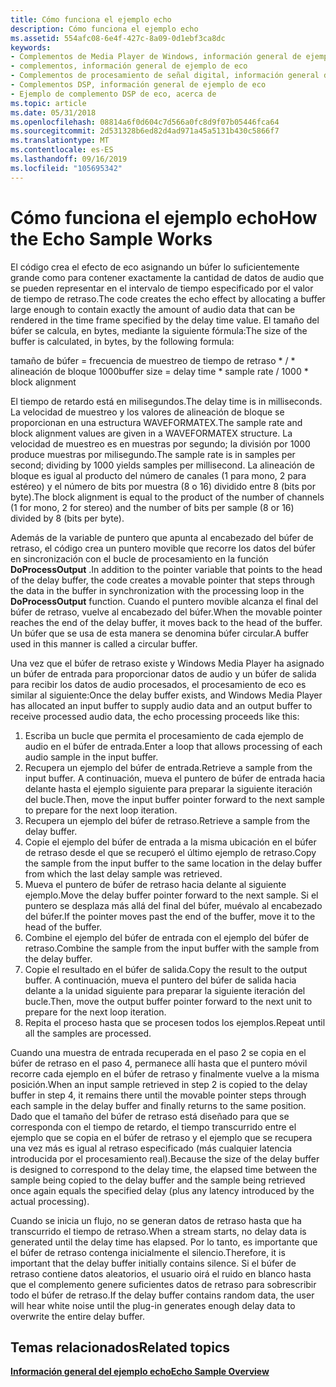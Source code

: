 ```yaml
---
title: Cómo funciona el ejemplo echo
description: Cómo funciona el ejemplo echo
ms.assetid: 554afc08-6e4f-427c-8a09-0d1ebf3ca8dc
keywords:
- Complementos de Media Player de Windows, información general de ejemplo de eco
- complementos, información general de ejemplo de eco
- Complementos de procesamiento de señal digital, información general de ejemplo de eco
- Complementos DSP, información general de ejemplo de eco
- Ejemplo de complemento DSP de eco, acerca de
ms.topic: article
ms.date: 05/31/2018
ms.openlocfilehash: 08814a6f0d604c7d566a0fc8d9f07b05446fca64
ms.sourcegitcommit: 2d531328b6ed82d4ad971a45a5131b430c5866f7
ms.translationtype: MT
ms.contentlocale: es-ES
ms.lasthandoff: 09/16/2019
ms.locfileid: "105695342"
---
```

# <a name="how-the-echo-sample-works"></a><span data-ttu-id="66d72-108">Cómo funciona el ejemplo echo</span><span class="sxs-lookup"><span data-stu-id="66d72-108">How the Echo Sample Works</span></span>

<span data-ttu-id="66d72-109">El código crea el efecto de eco asignando un búfer lo suficientemente grande como para contener exactamente la cantidad de datos de audio que se pueden representar en el intervalo de tiempo especificado por el valor de tiempo de retraso.</span><span class="sxs-lookup"><span data-stu-id="66d72-109">The code creates the echo effect by allocating a buffer large enough to contain exactly the amount of audio data that can be rendered in the time frame specified by the delay time value.</span></span> <span data-ttu-id="66d72-110">El tamaño del búfer se calcula, en bytes, mediante la siguiente fórmula:</span><span class="sxs-lookup"><span data-stu-id="66d72-110">The size of the buffer is calculated, in bytes, by the following formula:</span></span>

<span data-ttu-id="66d72-111">tamaño de búfer = frecuencia de muestreo de tiempo de retraso \* / \* alineación de bloque 1000</span><span class="sxs-lookup"><span data-stu-id="66d72-111">buffer size = delay time \* sample rate / 1000 \* block alignment</span></span>

<span data-ttu-id="66d72-112">El tiempo de retardo está en milisegundos.</span><span class="sxs-lookup"><span data-stu-id="66d72-112">The delay time is in milliseconds.</span></span> <span data-ttu-id="66d72-113">La velocidad de muestreo y los valores de alineación de bloque se proporcionan en una estructura WAVEFORMATEX.</span><span class="sxs-lookup"><span data-stu-id="66d72-113">The sample rate and block alignment values are given in a WAVEFORMATEX structure.</span></span> <span data-ttu-id="66d72-114">La velocidad de muestreo es en muestras por segundo; la división por 1000 produce muestras por milisegundo.</span><span class="sxs-lookup"><span data-stu-id="66d72-114">The sample rate is in samples per second; dividing by 1000 yields samples per millisecond.</span></span> <span data-ttu-id="66d72-115">La alineación de bloque es igual al producto del número de canales (1 para mono, 2 para estéreo) y el número de bits por muestra (8 o 16) dividido entre 8 (bits por byte).</span><span class="sxs-lookup"><span data-stu-id="66d72-115">The block alignment is equal to the product of the number of channels (1 for mono, 2 for stereo) and the number of bits per sample (8 or 16) divided by 8 (bits per byte).</span></span>

<span data-ttu-id="66d72-116">Además de la variable de puntero que apunta al encabezado del búfer de retraso, el código crea un puntero movible que recorre los datos del búfer en sincronización con el bucle de procesamiento en la función **DoProcessOutput** .</span><span class="sxs-lookup"><span data-stu-id="66d72-116">In addition to the pointer variable that points to the head of the delay buffer, the code creates a movable pointer that steps through the data in the buffer in synchronization with the processing loop in the **DoProcessOutput** function.</span></span> <span data-ttu-id="66d72-117">Cuando el puntero movible alcanza el final del búfer de retraso, vuelve al encabezado del búfer.</span><span class="sxs-lookup"><span data-stu-id="66d72-117">When the movable pointer reaches the end of the delay buffer, it moves back to the head of the buffer.</span></span> <span data-ttu-id="66d72-118">Un búfer que se usa de esta manera se denomina búfer circular.</span><span class="sxs-lookup"><span data-stu-id="66d72-118">A buffer used in this manner is called a circular buffer.</span></span>

<span data-ttu-id="66d72-119">Una vez que el búfer de retraso existe y Windows Media Player ha asignado un búfer de entrada para proporcionar datos de audio y un búfer de salida para recibir los datos de audio procesados, el procesamiento de eco es similar al siguiente:</span><span class="sxs-lookup"><span data-stu-id="66d72-119">Once the delay buffer exists, and Windows Media Player has allocated an input buffer to supply audio data and an output buffer to receive processed audio data, the echo processing proceeds like this:</span></span>

1.  <span data-ttu-id="66d72-120">Escriba un bucle que permita el procesamiento de cada ejemplo de audio en el búfer de entrada.</span><span class="sxs-lookup"><span data-stu-id="66d72-120">Enter a loop that allows processing of each audio sample in the input buffer.</span></span>
2.  <span data-ttu-id="66d72-121">Recupera un ejemplo del búfer de entrada.</span><span class="sxs-lookup"><span data-stu-id="66d72-121">Retrieve a sample from the input buffer.</span></span> <span data-ttu-id="66d72-122">A continuación, mueva el puntero de búfer de entrada hacia delante hasta el ejemplo siguiente para preparar la siguiente iteración del bucle.</span><span class="sxs-lookup"><span data-stu-id="66d72-122">Then, move the input buffer pointer forward to the next sample to prepare for the next loop iteration.</span></span>
3.  <span data-ttu-id="66d72-123">Recupera un ejemplo del búfer de retraso.</span><span class="sxs-lookup"><span data-stu-id="66d72-123">Retrieve a sample from the delay buffer.</span></span>
4.  <span data-ttu-id="66d72-124">Copie el ejemplo del búfer de entrada a la misma ubicación en el búfer de retraso desde el que se recuperó el último ejemplo de retraso.</span><span class="sxs-lookup"><span data-stu-id="66d72-124">Copy the sample from the input buffer to the same location in the delay buffer from which the last delay sample was retrieved.</span></span>
5.  <span data-ttu-id="66d72-125">Mueva el puntero de búfer de retraso hacia delante al siguiente ejemplo.</span><span class="sxs-lookup"><span data-stu-id="66d72-125">Move the delay buffer pointer forward to the next sample.</span></span> <span data-ttu-id="66d72-126">Si el puntero se desplaza más allá del final del búfer, muévalo al encabezado del búfer.</span><span class="sxs-lookup"><span data-stu-id="66d72-126">If the pointer moves past the end of the buffer, move it to the head of the buffer.</span></span>
6.  <span data-ttu-id="66d72-127">Combine el ejemplo del búfer de entrada con el ejemplo del búfer de retraso.</span><span class="sxs-lookup"><span data-stu-id="66d72-127">Combine the sample from the input buffer with the sample from the delay buffer.</span></span>
7.  <span data-ttu-id="66d72-128">Copie el resultado en el búfer de salida.</span><span class="sxs-lookup"><span data-stu-id="66d72-128">Copy the result to the output buffer.</span></span> <span data-ttu-id="66d72-129">A continuación, mueva el puntero del búfer de salida hacia delante a la unidad siguiente para preparar la siguiente iteración del bucle.</span><span class="sxs-lookup"><span data-stu-id="66d72-129">Then, move the output buffer pointer forward to the next unit to prepare for the next loop iteration.</span></span>
8.  <span data-ttu-id="66d72-130">Repita el proceso hasta que se procesen todos los ejemplos.</span><span class="sxs-lookup"><span data-stu-id="66d72-130">Repeat until all the samples are processed.</span></span>

<span data-ttu-id="66d72-131">Cuando una muestra de entrada recuperada en el paso 2 se copia en el búfer de retraso en el paso 4, permanece allí hasta que el puntero móvil recorre cada ejemplo en el búfer de retraso y finalmente vuelve a la misma posición.</span><span class="sxs-lookup"><span data-stu-id="66d72-131">When an input sample retrieved in step 2 is copied to the delay buffer in step 4, it remains there until the movable pointer steps through each sample in the delay buffer and finally returns to the same position.</span></span> <span data-ttu-id="66d72-132">Dado que el tamaño del búfer de retraso está diseñado para que se corresponda con el tiempo de retardo, el tiempo transcurrido entre el ejemplo que se copia en el búfer de retraso y el ejemplo que se recupera una vez más es igual al retraso especificado (más cualquier latencia introducida por el procesamiento real).</span><span class="sxs-lookup"><span data-stu-id="66d72-132">Because the size of the delay buffer is designed to correspond to the delay time, the elapsed time between the sample being copied to the delay buffer and the sample being retrieved once again equals the specified delay (plus any latency introduced by the actual processing).</span></span>

<span data-ttu-id="66d72-133">Cuando se inicia un flujo, no se generan datos de retraso hasta que ha transcurrido el tiempo de retraso.</span><span class="sxs-lookup"><span data-stu-id="66d72-133">When a stream starts, no delay data is generated until the delay time has elapsed.</span></span> <span data-ttu-id="66d72-134">Por lo tanto, es importante que el búfer de retraso contenga inicialmente el silencio.</span><span class="sxs-lookup"><span data-stu-id="66d72-134">Therefore, it is important that the delay buffer initially contains silence.</span></span> <span data-ttu-id="66d72-135">Si el búfer de retraso contiene datos aleatorios, el usuario oirá el ruido en blanco hasta que el complemento genere suficientes datos de retraso para sobrescribir todo el búfer de retraso.</span><span class="sxs-lookup"><span data-stu-id="66d72-135">If the delay buffer contains random data, the user will hear white noise until the plug-in generates enough delay data to overwrite the entire delay buffer.</span></span>

## <a name="related-topics"></a><span data-ttu-id="66d72-136">Temas relacionados</span><span class="sxs-lookup"><span data-stu-id="66d72-136">Related topics</span></span>

<dl> <dt>

[<span data-ttu-id="66d72-137">**Información general del ejemplo echo**</span><span class="sxs-lookup"><span data-stu-id="66d72-137">**Echo Sample Overview**</span></span>](echo-sample-overview.md)
</dt> </dl>

 

 




